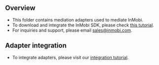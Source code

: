 
## Overview
  * This folder contains mediation adapters used to mediate InMobi.
  * To download and integrate the InMobi SDK, please check [this tutorial](https://support.inmobi.com/monetize/ios-guidelines).
  * For inquiries and support, please email sales@inmobi.com.
  
## Adapter integration
  * To integrate adapters, please visit our [integration tutorial](https://developers.mopub.com/docs/ios/integrating-networks/).

